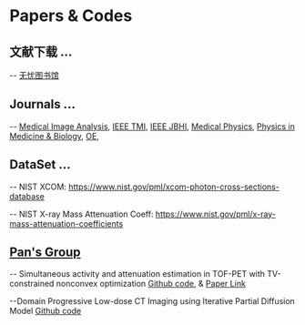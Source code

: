 # Papers & Codes

## 文献下载 ...
-- [无忧图书馆](http://www.wytsg.com/e/action/ListInfo/?classid=201)

## Journals ...
-- [Medical Image Analysis](https://www.sciencedirect.com/journal/medical-image-analysis), [IEEE TMI](https://ieeexplore.ieee.org/xpl/RecentIssue.jsp?punumber=42),
   [IEEE JBHI](https://ieeexplore.ieee.org/xpl/mostRecentIssue.jsp?punumber=6221020), [Medical Physics](https://aapm.onlinelibrary.wiley.com/journal/24734209),
   [Physics in Medicine & Biology](https://iopscience.iop.org/journal/0031-9155), [OE](https://opg.optica.org/oe/home.cfm),

## DataSet ...
-- NIST XCOM: https://www.nist.gov/pml/xcom-photon-cross-sections-database

-- NIST X-ray Mass Attenuation Coeff: https://www.nist.gov/pml/x-ray-mass-attenuation-coefficients

## [Pan's Group](https://profiles.uchicago.edu/profiles/display/38666)
-- Simultaneous activity and attenuation estimation in TOF-PET with TV-constrained nonconvex optimization
  [Github code](https://github.com/zhimeir/saa_admm_paper), & [Paper Link](https://arxiv.org/pdf/2303.17042)

  --Domain Progressive Low-dose CT Imaging using Iterative Partial Diffusion Model
  [Github code](https://github.com/LFY1998/IPDM-PyTorch)
